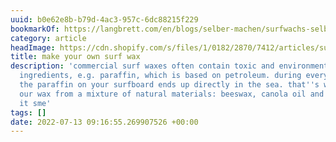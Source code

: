 ```yaml
---
uuid: b0e62e8b-b79d-4ac3-957c-6dc88215f229
bookmarkOf: https://langbrett.com/en/blogs/selber-machen/surfwachs-selber-machen
category: article
headImage: https://cdn.shopify.com/s/files/1/0182/2870/7412/articles/surfwachs-selber-machen-126424_600x.jpg?v=1616788548
title: make your own surf wax
description: 'commercial surf waxes often contain toxic and environmentally harmful
  ingredients, e.g. paraffin, which is based on petroleum. during every surf session,
  the paraffin on your surfboard ends up directly in the sea. that''s why we make
  our wax from a mixture of natural materials: beeswax, canola oil and tree resin.
  it sme'
tags: []
date: 2022-07-13 09:16:55.269907526 +00:00
---
```

